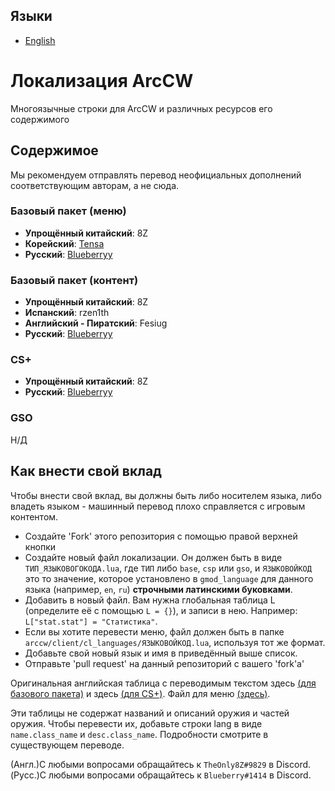 ## Языки
 - [English](https://github.com/TheOnly8Z/ArcCW-Localization/blob/master/README.md)


# Локализация ArcCW
Многоязычные строки для ArcCW и различных ресурсов его содержимого

## Содержимое

Мы рекомендуем отправлять перевод неофициальных дополнений соответствующим авторам, а не сюда.

### Базовый пакет (меню)

- **Упрощённый китайский**: 8Z
- **Корейский**: [Tensa](https://github.com/10sa)
- **Русский**: [Blueberryy](https://github.com/Blueberryy)

### Базовый пакет (контент)

- **Упрощённый китайский**: 8Z
- **Испанский**: rzen1th
- **Английский - Пиратский**: Fesiug
- **Русский**: [Blueberryy](https://github.com/Blueberryy)

### CS+

- **Упрощённый китайский**: 8Z
- **Русский**: [Blueberryy](https://github.com/Blueberryy)

### GSO

Н/Д

## Как внести свой вклад

Чтобы внести свой вклад, вы должны быть либо носителем языка, либо владеть языком - машинный перевод плохо справляется с игровым контентом.

- Создайте 'Fork' этого репозитория с помощью правой верхней кнопки
- Создайте новый файл локализации. Он должен быть в виде `ТИП_ЯЗЫКОВОГОКОДА.lua`, где `ТИП` либо `base`, `csp` или `gso`, и `ЯЗЫКОВОЙКОД` это то значение, которое установлено в `gmod_language` для данного языка (например, `en`, `ru`) **строчными латинскими буковками**.
- Добавить в новый файл. Вам нужна глобальная таблица L (определите её с помощью `L = {}`), и записи в нею. Например: `L["stat.stat"] = "Статистика"`.
- Если вы хотите перевести меню, файл должен быть в папке `arccw/client/cl_languages/ЯЗЫКОВОЙКОД.lua`, используя тот же формат.
- Добавьте свой новый язык и имя в приведённый выше список.
- Отправьте 'pull request' на данный репозиторий с вашего 'fork'а'

Оригинальная английская таблица с переводимым текстом здесь [(для базового пакета)](https://github.com/HaodongMo/ArcCW/blob/master/lua/arccw/shared/languages/base_en.lua) и здесь [(для CS+)](https://github.com/HaodongMo/ArcCW-CS-/blob/master/lua/arccw/shared/languages/csp_en.lua). Файл для меню [(здесь)](https://github.com/HaodongMo/ArcCW/blob/master/lua/arccw/client/cl_languages/en.lua).

Эти таблицы не содержат названий и описаний оружия и частей оружия. Чтобы перевести их, добавьте строки lang в виде `name.class_name` и `desc.class_name`. Подробности смотрите в существующем переводе.

(Англ.)С любыми вопросами обращайтесь к `TheOnly8Z#9829` в Discord.<br/>
(Русс.)С любыми вопросами обращайтесь к `Blueberry#1414` в Discord.
